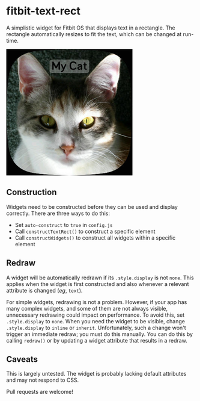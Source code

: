 # fitbit-text-rect
A simplistic widget for Fitbit OS that displays text in a rectangle. The rectangle automatically resizes to fit the text, which can be changed at run-time.

![examples](screenshot.jpg#center)

Construction
-
Widgets need to be constructed before they can be used and display correctly. There are three ways to do this:

* Set `auto-construct` to `true` in `config.js`
* Call `constructTextRect()` to construct a specific element
* Call `constructWidgets()` to construct all widgets within a specific element

Redraw
-
A widget will be automatically redrawn if its `.style.display` is not `none`. This applies when the widget is first constructed and also whenever a relevant attribute is changed (*eg*, `text`).

For simple widgets, redrawing is not a problem. However, if your app has many complex widgets, and some of them are not always visible, unnecessary redrawing could impact on performance. To avoid this, set `.style.display` to `none`. When you need the widget to be visible, change `.style.display` to `inline` or `inherit`. Unfortunately, such a change won't trigger an immediate redraw; you must do this manually. You can do this by calling `redraw()` or by updating a widget attribute that results in a redraw.

Caveats
-
This is largely untested. The widget is probably lacking default attributes and may not respond to CSS.

Pull requests are welcome!